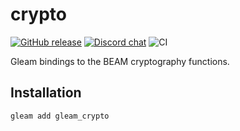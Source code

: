 # crypto

<a href="https://github.com/gleam-experiments/crypto/releases"><img src="https://img.shields.io/github/release/gleam-experiments/crypto" alt="GitHub release"></a>
<a href="https://discord.gg/Fm8Pwmy"><img src="https://img.shields.io/discord/768594524158427167?color=blue" alt="Discord chat"></a>
![CI](https://github.com/gleam-experiments/crypto/workflows/test/badge.svg?branch=main)

Gleam bindings to the BEAM cryptography functions.

## Installation

```
gleam add gleam_crypto
```
